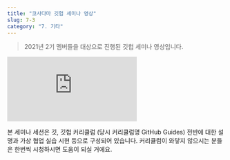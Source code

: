 ```yaml
---
title: "코사다마 깃헙 세미나 영상"
slug: 7-3
category: "7. 기타"
---
```


> 2021년 2기 멤버들을 대상으로 진행된 깃헙 세미나 영상입니다.

<iframe class="w-full" style="aspect-ratio: 16 / 9;" src="https://www.youtube.com/embed/VqGNIvVah90" title="YouTube video player" frameborder="0" allow="accelerometer; autoplay; clipboard-write; encrypted-media; gyroscope; picture-in-picture" allowfullscreen></iframe>

본 세미나 세션은 깃, 깃헙 커리큘럼 (당시 커리큘럼명 GitHub Guides) 전반에 대한 설명과 가상 협업 실습 시현 등으로 구성되어 있습니다. 커리큘럼이 와닿지 않으시는 분들은 한번씩 시청하시면 도움이 되실 거에요.